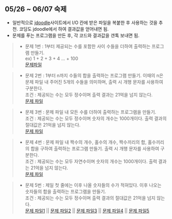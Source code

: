 ## 05/26 ~ 06/07 숙제
- 일반적으로 [jdoodle](https://www.jdoodle.com/c-online-compiler)사이트에서 I/O 칸에 받은 파일을 복붙한 후 사용하는 것을 추천. 코딩도 jdoodle에서 하여 결과값을 얻어내면 됨.
- 문제를 푸는 프로그램을 만든 후, 각 코드와 결과값을 갠톡 보내면 됨.

>- 문제 1번 : 1부터 제공되는 수를 포함한 사이 수들을 더하여 출력하는 프로그램 만들기.    
ex) 1 + 2 + 3 + 4 ... + 100   
[문제파일](problem1.txt)

>- 문제 2번 : 1부터 n까지 수들의 합을 출력하는 프로그램 만들기. 이때의 n은 문제 파일 내 주어진 5개의 수들을 의미하며, 출력 시 개행 문자를 사용하여 구분한다.    
조건 : 제공되는 수는 모두 정수이며 출력 결과는 21억을 넘지 않는다.   
[문제 파일](problem2.txt)

>- 문제 3번 : 문제 파일 내 모든 수를 더하여 출력하는 프로그램을 만들기.   
조건 : 제공되는 수는 모두 정수이며 숫자의 개수는 1000개이다. 출력 결과의 절대값은 21억을 넘지 않는다.    
[문제 파일](problem3.txt)

>- 문제 4번 : 문제 파일 내 짝수의 개수, 홀수의 개수, 짝수끼리의 합, 홀수끼리의 합을 구하여 출력하는 프로그램 만들기. 출력 시 개행 문자를 사용하여 구분한다.   
조건 : 제공되는 수는 모두 자연수이며 숫자의 개수는 1000개이다. 출력 결과는 21억을 넘지 않는다.     
[문제 파일](problem4.txt)

>- 문제 5번 : 제일 첫 줄에는 이후 나올 숫자들의 수가 적혀있다. 이후 나오는 숫자들의 합을 출력하는 프로그램을 만들기.    
조건 : 제공되는 수는 모두 정수이며 출력 결과의 절대값은 21억을 넘지 않는다.   
[문제 파일1](problem5-1.txt) || [문제 파일2](problem5-2.txt) || [문제 파일3](problem5-3.txt) || [문제 파일4](problem5-4.txt) || [문제 파일5](problem5-5.txt)

